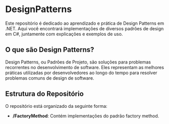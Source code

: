 # DesignPatterns

Este repositório é dedicado ao aprendizado e prática de Design Patterns em .NET. Aqui você encontrará implementações de diversos padrões de design em C#, juntamente com explicações e exemplos de uso.

## O que são Design Patterns?

Design Patterns, ou Padrões de Projeto, são soluções para problemas recorrentes no desenvolvimento de software. Eles representam as melhores práticas utilizadas por desenvolvedores ao longo do tempo para resolver problemas comuns de design de software.

## Estrutura do Repositório

O repositório está organizado da seguinte forma:

- **/FactoryMethod**: Contém implementações do padrão factory method. 
